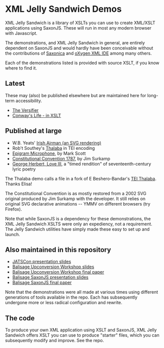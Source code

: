 # XML Jelly Sandwich Demos

XML Jelly Sandwich is a library of XSLTs you can use to create XML/XSLT applications using SaxonJS. These will run in most any modern browser with Javascript.

The demonstrations, and XML Jelly Sandwich in general, are entirely dependent on SaxonJS and would hardly have been conceivable without the contributions of [Saxonica](http://saxonica.com) and [oXygen XML IDE](http://oxygenxml.com) among many others.

Each of the demonstrations listed is provided with source XSLT, if you know where to find it. 

## Latest

These may (also) be published elsewhere but are maintained here for long-term accessibility.

* [The Versifier](Versifier/)
* [Conway's Life - in XSLT](GameofLife/)

## Published at large

* W.B. Yeats' [Irish Airman (an SVG rendering)](http:pellucidliterature.org/IrishAirman)
* Rob't Southey's [Thalaba](http://pellucidliterature.org/Thalaba) in TEI encoding
* [Epigram Microphone](http://pausepress.net/EpigramMicrophone), by Mark Scott
* [Constitutional Convention 1787](http://pellucidliterature.org/ConstitutionalConvention), by Jim Surkamp
* [George Herbert, Love III](http://pellucidliterature.org/LoveIII), a "timed rendition" of seventeenth-century lyric poetry

The Thalaba demo calls a file in a fork of E Beshero-Bandar's [TEI Thalaba](https://github.com/ebeshero/Thalaba). Thanks Elisa!

The Constitutional Convention is as mostly restored from a 2002 SVG original produced by Jim Surkamp with the developer. It still relies on original SVG declarative animations -- YMMV on different browsers (try Firefox).

Note that while SaxonJS is a dependency for these demonstrations, the XML Jelly Sandwich XSLTS were only an expediency, not a requirement. The Jelly Sandwich utilities have simply made these easy to set up and launch.

## Also maintained in this repository

* [JATSCon presentation slides](JATSCon2017)
* [Balisage Upconversion Workshop slides](Balisage2017/workshop-slides.html)
* [Balisage Upconversion Workshop final paper](Balisage2017/workshop-paper.html)
* [Balisage SaxonJS presentation slides](Balisage2017/balisage2017-slides.html)
* [Balisage SaxonJS final paper](Balisage2017/balisage2017-final.html)

Note that the demonstrations were all made at various times using different generations of tools available in the repo. Each has subsequently undergone more or less radical configuration and rewrite.

## The code

To produce your own XML application using XSLT and SaxonJS, XML Jelly Sandwich offers XSLT you can use to produce "starter" files, which you can subsequently modify and improve. See the repo.